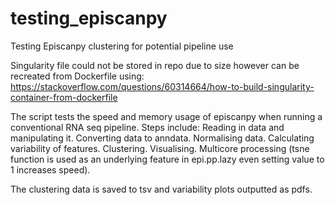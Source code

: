 # testing_episcanpy
Testing Episcanpy clustering for potential pipeline use

Singularity file could not be stored in repo due to size however can be recreated from Dockerfile using:
https://stackoverflow.com/questions/60314664/how-to-build-singularity-container-from-dockerfile

The script tests the speed and memory usage of episcanpy when running a conventional RNA seq pipeline.
Steps include:
       Reading in data and manipulating it.
       Converting data to anndata.
       Normalising data.
       Calculating variability of features.
       Clustering.
       Visualising.
       Multicore processing (tsne function is used as an underlying feature in epi.pp.lazy even setting value to 1 increases speed).
 
 
The clustering data is saved to tsv and variability plots outputted as pdfs.
